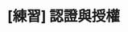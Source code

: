 ---
title: "[練習] 認證與授權"
menu:
  sidebar:
    name: "[練習] 認證與授權"
    identifier: netcore31-startup-auth
    weight: 7110
    parent: netcore31
---